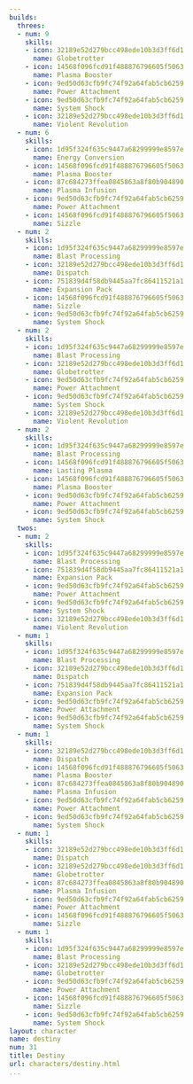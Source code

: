 ```yaml
---
builds:
  threes:
  - num: 9
    skills:
    - icon: 32189e52d279bcc498ede10b3d3ff6d1
      name: Globetrotter
    - icon: 14568f096fcd91f488876796605f5063
      name: Plasma Booster
    - icon: 9ed50d63cfb9fc74f92a64fab5cb6259
      name: Power Attachment
    - icon: 9ed50d63cfb9fc74f92a64fab5cb6259
      name: System Shock
    - icon: 32189e52d279bcc498ede10b3d3ff6d1
      name: Violent Revolution
  - num: 6
    skills:
    - icon: 1d95f324f635c9447a68299999e8597e
      name: Energy Conversion
    - icon: 14568f096fcd91f488876796605f5063
      name: Plasma Booster
    - icon: 87c684273ffea0845863a8f80b904890
      name: Plasma Infusion
    - icon: 9ed50d63cfb9fc74f92a64fab5cb6259
      name: Power Attachment
    - icon: 14568f096fcd91f488876796605f5063
      name: Sizzle
  - num: 2
    skills:
    - icon: 1d95f324f635c9447a68299999e8597e
      name: Blast Processing
    - icon: 32189e52d279bcc498ede10b3d3ff6d1
      name: Dispatch
    - icon: 751839d4f58db9445aa7fc86411521a1
      name: Expansion Pack
    - icon: 14568f096fcd91f488876796605f5063
      name: Sizzle
    - icon: 9ed50d63cfb9fc74f92a64fab5cb6259
      name: System Shock
  - num: 2
    skills:
    - icon: 1d95f324f635c9447a68299999e8597e
      name: Blast Processing
    - icon: 32189e52d279bcc498ede10b3d3ff6d1
      name: Globetrotter
    - icon: 9ed50d63cfb9fc74f92a64fab5cb6259
      name: Power Attachment
    - icon: 9ed50d63cfb9fc74f92a64fab5cb6259
      name: System Shock
    - icon: 32189e52d279bcc498ede10b3d3ff6d1
      name: Violent Revolution
  - num: 2
    skills:
    - icon: 1d95f324f635c9447a68299999e8597e
      name: Blast Processing
    - icon: 14568f096fcd91f488876796605f5063
      name: Lasting Plasma
    - icon: 14568f096fcd91f488876796605f5063
      name: Plasma Booster
    - icon: 9ed50d63cfb9fc74f92a64fab5cb6259
      name: Power Attachment
    - icon: 9ed50d63cfb9fc74f92a64fab5cb6259
      name: System Shock
  twos:
  - num: 2
    skills:
    - icon: 1d95f324f635c9447a68299999e8597e
      name: Blast Processing
    - icon: 751839d4f58db9445aa7fc86411521a1
      name: Expansion Pack
    - icon: 9ed50d63cfb9fc74f92a64fab5cb6259
      name: Power Attachment
    - icon: 9ed50d63cfb9fc74f92a64fab5cb6259
      name: System Shock
    - icon: 32189e52d279bcc498ede10b3d3ff6d1
      name: Violent Revolution
  - num: 1
    skills:
    - icon: 1d95f324f635c9447a68299999e8597e
      name: Blast Processing
    - icon: 32189e52d279bcc498ede10b3d3ff6d1
      name: Dispatch
    - icon: 751839d4f58db9445aa7fc86411521a1
      name: Expansion Pack
    - icon: 9ed50d63cfb9fc74f92a64fab5cb6259
      name: Power Attachment
    - icon: 9ed50d63cfb9fc74f92a64fab5cb6259
      name: System Shock
  - num: 1
    skills:
    - icon: 32189e52d279bcc498ede10b3d3ff6d1
      name: Dispatch
    - icon: 14568f096fcd91f488876796605f5063
      name: Plasma Booster
    - icon: 87c684273ffea0845863a8f80b904890
      name: Plasma Infusion
    - icon: 9ed50d63cfb9fc74f92a64fab5cb6259
      name: Power Attachment
    - icon: 9ed50d63cfb9fc74f92a64fab5cb6259
      name: System Shock
  - num: 1
    skills:
    - icon: 32189e52d279bcc498ede10b3d3ff6d1
      name: Dispatch
    - icon: 32189e52d279bcc498ede10b3d3ff6d1
      name: Globetrotter
    - icon: 87c684273ffea0845863a8f80b904890
      name: Plasma Infusion
    - icon: 9ed50d63cfb9fc74f92a64fab5cb6259
      name: Power Attachment
    - icon: 14568f096fcd91f488876796605f5063
      name: Sizzle
  - num: 1
    skills:
    - icon: 1d95f324f635c9447a68299999e8597e
      name: Blast Processing
    - icon: 32189e52d279bcc498ede10b3d3ff6d1
      name: Globetrotter
    - icon: 9ed50d63cfb9fc74f92a64fab5cb6259
      name: Power Attachment
    - icon: 14568f096fcd91f488876796605f5063
      name: Sizzle
    - icon: 9ed50d63cfb9fc74f92a64fab5cb6259
      name: System Shock
layout: character
name: destiny
num: 31
title: Destiny
url: characters/destiny.html
...
```

